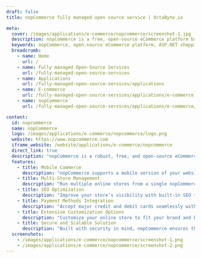 ```yaml
---
draft: false
title: nopCommerce fully managed open source service | OctaByte.io

meta:
  cover: /images/applications/e-commerce/nopcommerce/screenshot-1.jpg
  description: nopCommerce is a free, open-source eCommerce platform based on ASP.NET, providing a feature-rich solution for creating and managing online stores. It offers mobile commerce, multi-store management, SEO optimization, and various payment methods.
  keywords: nopCommerce, open-source eCommerce platform, ASP.NET shopping cart, mobile commerce, multi-store eCommerce, SEO for eCommerce, online store payment methods, customizable eCommerce solution
  breadcrumb:
    - name: Home
      url: /
    - name: Fully managed Open-Source Services
      url: /fully-managed-open-source-services
    - name: Applications
      url: /fully-managed-open-source-services/applications
    - name: E-commerce
      url: /fully-managed-open-source-services/applications/e-commerce
    - name: nopCommerce
      url: /fully-managed-open-source-services/applications/e-commerce/nopcommerce

content:
  id: nopcommerce
  name: nopCommerce
  logo: /images/applications/e-commerce/nopcommerce/logo.png
  website: https://www.nopcommerce.com
  iframe_website: /website/applications/e-commerce/nopcommerce
  direct_link: true
  description: "nopCommerce is a robust, free, and open-source eCommerce platform built on ASP.NET and Microsoft technologies, offering everything you need to create and manage a successful online store. With its rich set of features, including mobile commerce, multi-store capabilities, SEO optimization, and extensive payment method integration, nopCommerce provides businesses with a scalable and customizable solution for online retail. Whether you are building a single store or managing multiple brands, nopCommerce delivers a seamless and powerful eCommerce experience. With its user-friendly interface and secure, reliable performance, it's no wonder that nopCommerce is one of the most popular eCommerce solutions available today."
  features:
    - title: Mobile Commerce
      description: "nopCommerce supports a mobile version of your website, ensuring your store delivers a compelling, feature-rich, and visually appealing storefront across all mobile devices. Retailers can easily offer relevant promotions and products to mobile shoppers, enhancing customer engagement and boosting sales."
    - title: Multi-Store Management
      description: "Run multiple online stores from a single nopCommerce installation. Whether you have different brands, products, or storefronts for B2B, B2C, or co-branded stores, the multi-store feature allows you to manage all your stores from a single administration panel, streamlining operations and reducing complexity."
    - title: SEO Optimization
      description: "Improve your store’s visibility with built-in SEO tools that help increase search engine rankings. nopCommerce makes it easier to optimize your store's content, including meta tags, URLs, and sitemaps, ensuring you attract more organic traffic and improve your online presence."
    - title: Payment Methods Integration
      description: "Accept major credit and debit cards seamlessly with nopCommerce. The platform supports various payment methods, allowing stores to use credit card authorization, refund functionality, and partial refund features, offering a secure and flexible payment system for both merchants and customers."
    - title: Extensive Customization Options
      description: "Customize your online store to fit your brand and business needs with nopCommerce’s flexible architecture. From themes and plugins to payment gateways and shipping methods, you can easily tailor your store’s design and functionality without the need for complex coding."
    - title: Secure and Scalable Solution
      description: "Built with security in mind, nopCommerce ensures that your online store operates safely and reliably. With regular updates and a secure codebase, it scales effortlessly as your business grows, providing a stable platform for both small businesses and large enterprises."
  screenshots:
    - /images/applications/e-commerce/nopcommerce/screenshot-1.png
    - /images/applications/e-commerce/nopcommerce/screenshot-2.png
---
```

